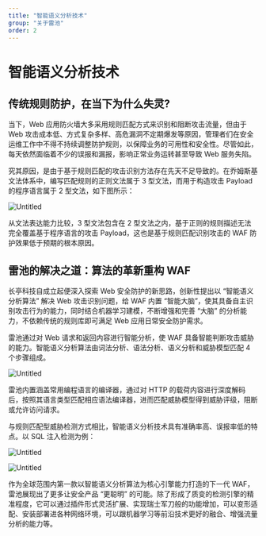 ```yaml
---
title: "智能语义分析技术"
group: "关于雷池"
order: 2
---
```

# 智能语义分析技术
## 传统规则防护，在当下为什么失灵?

当下，Web 应用防火墙大多采用规则匹配方式来识别和阻断攻击流量，但由于 Web 攻击成本低、方式复杂多样、高危漏洞不定期爆发等原因，管理者们在安全运维工作中不得不持续调整防护规则，以保障业务的可用性和安全性。尽管如此，每天依然面临着不少的误报和漏报，影响正常业务运转甚至导致 Web 服务失陷。

究其原因，是由于基于规则匹配的攻击识别方法存在先天不足导致的。在乔姆斯基文法体系中，编写匹配规则的正则文法属于 3 型文法，而用于构造攻击 Payload 的程序语言属于 2 型文法，如下图所示：

![Untitled](/images/docs/Untitled10.png)

从文法表达能力比较，3 型文法包含在 2 型文法之内，基于正则的规则描述无法完全覆盖基于程序语言的攻击 Payload，这也是基于规则匹配识别攻击的 WAF 防护效果低于预期的根本原因。

## 雷池的解决之道：算法的革新重构 WAF

长亭科技自成立起便深入探索 Web 安全防护的新思路，创新性提出以 “智能语义分析算法” 解决 Web 攻击识别问题，给 WAF 内置 “智能大脑”，使其具备自主识别攻击行为的能力，同时结合机器学习建模，不断增强和完善 “大脑” 的分析能力，不依赖传统的规则库即可满足 Web 应用日常安全防护需求。

雷池通过对 Web 请求和返回内容进行智能分析，使 WAF 具备智能判断攻击威胁的能力。智能语义分析算法由词法分析、语法分析、语义分析和威胁模型匹配 4 个步骤组成。

![Untitled](/images/docs/Untitled11.png)

雷池内置涵盖常用编程语言的编译器，通过对 HTTP 的载荷内容进行深度解码后，按照其语言类型匹配相应语法编译器，进而匹配威胁模型得到威胁评级，阻断或允许访问请求。

与规则匹配型威胁检测方式相比，智能语义分析技术具有准确率高、误报率低的特点。以 SQL 注入检测为例：

![Untitled](/images/docs/Untitled12.png)

![Untitled](/images/docs/Untitled13.png)

作为全球范围内第一款以智能语义分析算法为核心引擎能力打造的下一代 WAF，雷池展现出了更多让安全产品 “更聪明” 的可能。除了形成了质变的检测引擎的精准程度，它可以通过插件形式灵活扩展、实现瑞士军刀般的功能增加，可以变形适配、安装部署进各种网络环境，可以跟机器学习等前沿技术更好的融合、增强流量分析的能力等。
